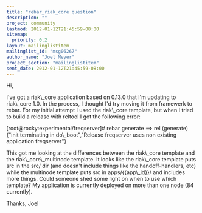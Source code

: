 ```yaml
---
title: "rebar_riak_core question"
description: ""
project: community
lastmod: 2012-01-12T21:45:59-08:00
sitemap:
  priority: 0.2
layout: mailinglistitem
mailinglist_id: "msg06267"
author_name: "Joel Meyer"
project_section: "mailinglistitem"
sent_date: 2012-01-12T21:45:59-08:00
---
```



Hi,

I've got a riak\\_core application based on 0.13.0 that I'm updating to
riak\\_core 1.0. In the process, I thought I'd try moving it from framewerk
to rebar. For my initial attempt I used the riak\\_core template, but when I
tried to build a release with reltool I got the following error:

[root@rocky:experimental/freqserver]# rebar generate
==&gt; rel (generate)
{"init terminating in do\\_boot","Release freqserver uses non existing
application freqserver"}

This got me looking at the differences between the riak\\_core template and
the riak\\_core\\_multinode template. It looks like the riak\\_core template puts
src in the src/ dir (and doesn't include things like the handoff-handlers,
etc) while the multinode template puts src in apps/{{app\\_id}}/ and includes
more things. Could someone shed some light on when to use which template?
My application is currently deployed on more than one node (84 currently).

Thanks,
Joel
